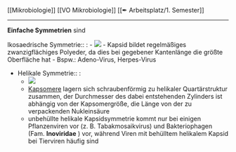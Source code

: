 [[Mikrobiologie]] [[VO Mikrobiologie]] [[✒ Arbeitsplatz/1. Semester]]

---

**Einfache Symmetrien** sind 

Ikosaedrische Symmetrie:: :
	- ![](https://remnote-user-data.s3.amazonaws.com/cwZPlo7gV3k3ZvqLVpsfvl3R9KNE2VjScQfR9lMS0UpJ0eFWWvaIe_WSfc05VIlfT3G8PlrMOIINeIMQYdO4UHyhc63i7VhBhYEPmh2KRyljvUm8r6FK0_inmQPH7JfK)
	- Kapsid bildet regelmäßiges zwanzigflächiges Polyeder, da dies bei gegebener Kantenlänge die größte Oberfläche hat
	- Bspw.: Adeno-Virus, Herpes-Virus
- Helikale Symmetrie:: :
	- ![](https://remnote-user-data.s3.amazonaws.com/O9Xo2IrkH73ewA1_GmlmufNdKFlwOqHTrkmJ1MQp8iDyF5SvwYPnpshem8opc7DwgU3DQSsLNH-Yc8ZWAYjwDqSYGx67yzrROy43NLvlZv7b66XNyXmnKVAu4OjuHb6y)
	- [Kapsomere](Kapsomere.md) lagern sich schraubenförmig zu helikaler Quartärstruktur zusammen, der Durchmesser des dabei entstehenden Zylinders ist abhängig von der Kapsomergröße, die Länge von der zu verpackenden Nukleinsäure
	- unbehüllte helikale Kapsidsymmetrie kommt nur bei einigen Pflanzenviren vor (z. B. Tabakmosaikvirus) und Bakteriophagen (Fam.  __Inoviridae__ ) vor, während Viren mit behülltem helikalem Kapsid bei Tierviren häufig sind